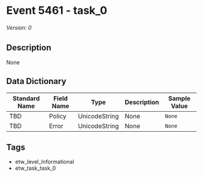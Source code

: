 # Event 5461 - task_0
###### Version: 0

## Description
None

## Data Dictionary
|Standard Name|Field Name|Type|Description|Sample Value|
|---|---|---|---|---|
|TBD|Policy|UnicodeString|None|`None`|
|TBD|Error|UnicodeString|None|`None`|

## Tags
* etw_level_Informational
* etw_task_task_0